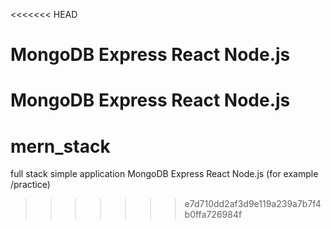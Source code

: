 <<<<<<< HEAD
# MongoDB Express React Node.js
MongoDB Express React Node.js
=======
# mern_stack
full stack simple application
MongoDB Express React Node.js
(for example /practice)
>>>>>>> e7d710dd2af3d9e119a239a7b7f4b0ffa726984f
